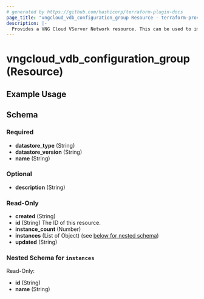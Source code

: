 ```yaml
---
# generated by https://github.com/hashicorp/terraform-plugin-docs
page_title: "vngcloud_vdb_configuration_group Resource - terraform-provider-vngcloud"
description: |-
  Provides a VNG Cloud VServer Network resource. This can be used to import, create, modify, and delete.
---
```


# vngcloud_vdb_configuration_group (Resource)



## Example Usage


<!-- schema generated by tfplugindocs -->
## Schema

### Required

- **datastore_type** (String)
- **datastore_version** (String)
- **name** (String)

### Optional

- **description** (String)

### Read-Only

- **created** (String)
- **id** (String) The ID of this resource.
- **instance_count** (Number)
- **instances** (List of Object) (see [below for nested schema](#nestedatt--instances))
- **updated** (String)

<a id="nestedatt--instances"></a>
### Nested Schema for `instances`

Read-Only:

- **id** (String)
- **name** (String)




